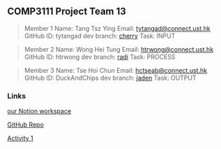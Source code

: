 ## COMP3111 Project Team 13

>Member 1
Name: Tang Tsz Ying
Email: tytangad@connect.ust.hk
GitHub ID: tytangad
dev branch: [cherry](https://github.com/htrwong/COMP3111-Team13/tree/cherry)
Task: INPUT

>Member 2
Name: Wong Hei Tung
Email: htrwong@connect.ust.hk
GitHub ID: htrwong
dev branch: [radi](https://github.com/htrwong/COMP3111-Team13/tree/radi)
Task: PROCESS

>Member 3
Name: Tse Hoi Chun
Email: hctseab@connect.ust.hk
GitHub ID: DuckAndChips
dev branch: [jaden](https://github.com/htrwong/COMP3111-Team13/tree/jaden)
Task: OUTPUT

### Links
[our Notion workspace](https://www.notion.so/COMP3111-Project-G-13-b5bb40dfee6449b2b316ab9311e82ba5)

[GitHub Repo](https://github.com/htrwong/COMP3111-Team13)

[Activity 1](https://drive.google.com/file/d/18_XIcYVOiL3CGjXKXjbUr1nTVjeN0Q_y/view)
